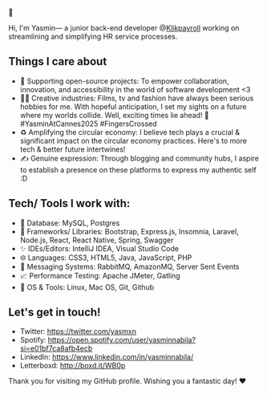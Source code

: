 👻

Hi, I'm Yasmin— a junior back-end developer @[Klikpayroll](https://klikpayroll.com/) working on streamlining and simplifying HR service processes.

## Things I care about
- 🌱 Supporting open-source projects: To empower collaboration, innovation, and accessibility in the world of software development <3
- 🎥👗 Creative industries: Films, tv and fashion have always been serious hobbies for me. With hopeful anticipation, I set my sights on a future where my worlds collide. Well, exciting times lie ahead! 🙇 #YasminAtCannes2025 #FingersCrossed
- ♻️ Amplifying the circular economy: I believe tech plays a crucial & significant impact on the circular economy practices. Here's to more tech & better future intertwines!
- ✍️ Genuine expression: Through blogging and community hubs, I aspire to establish a presence on these platforms to express my authentic self :D
  
## Tech/ Tools I work with:
- 🔮 Database: MySQL, Postgres
- 🎨 Frameworks/ Libraries: Bootstrap, Express.js, Insomnia, Laravel, Node.js, React, React Native, Spring, Swagger
- ✨ IDEs/Editors: IntelliJ IDEA, Visual Studio Code
- 🌐 Languages: CSS3, HTML5, Java, JavaScript, PHP
- 💌 Messaging Systems: RabbitMQ, AmazonMQ, Server Sent Events
- 📈 Performance Testing: Apache JMeter, Gatling
- 🔧 OS & Tools: Linux, Mac OS, Git, Github

## Let's get in touch!
- Twitter: https://twitter.com/yasmxn
- Spotify: https://open.spotify.com/user/yasminnabila?si=e01bf7ca8afb4ecb
- LinkedIn: https://www.linkedin.com/in/yasminnabila/
- Letterboxd: http://boxd.it/WB0p
  
Thank you for visiting my GitHub profile. Wishing you a fantastic day! ♥️

<!--
**yasminnabila/yasminnabila** is a ✨ _special_ ✨ repository because its `README.md` (this file) appears on your GitHub profile.

Here are some ideas to get you started:

- 🔭 I’m currently working on ...
- 🌱 I’m currently learning ...
- 👯 I’m looking to collaborate on ...
- 🤔 I’m looking for help with ...
- 💬 Ask me about ...
- 📫 How to reach me: ...
- 😄 Pronouns: ...
- ⚡ Fun fact: ...
-->
